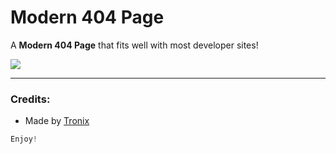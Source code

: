 # Modern 404 Page

A **Modern 404 Page** that fits well with most developer sites!

![](https://i.gyazo.com/eebe53cb16940c52a99291145b8ba051.png)

---

### Credits:
- Made by [Tronix]()

```cs
Enjoy!
```

